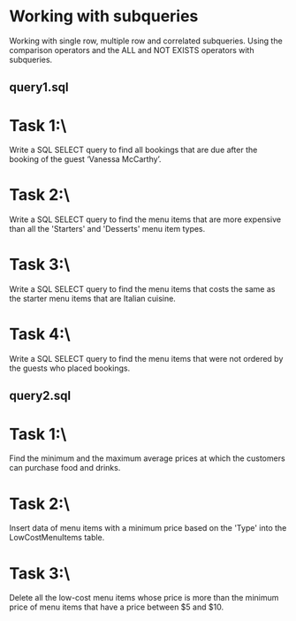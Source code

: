 # Working with subqueries
Working with single row, multiple row and correlated subqueries.
Using the comparison operators and the ALL and NOT EXISTS operators with subqueries.

## query1.sql
# Task 1:\
Write a SQL SELECT query to find all bookings that are due after the booking of the guest ‘Vanessa McCarthy’.

# Task 2:\
Write a SQL SELECT query to find the menu items that are more expensive than all the 'Starters' and 'Desserts' menu item types.

# Task 3:\
Write a SQL SELECT query to find the menu items that costs the same as the starter menu items that are Italian cuisine.

# Task 4:\
Write a SQL SELECT query to find the menu items that were not ordered by the guests who placed bookings.

## query2.sql

# Task 1:\
Find the minimum and the maximum average prices at which the customers can purchase food and drinks.  

# Task 2:\
Insert data of menu items with a minimum price based on the 'Type' into the LowCostMenuItems table.

# Task 3:\
Delete all the low-cost menu items whose price is more than the minimum price of menu items that have a price between $5 and $10.

